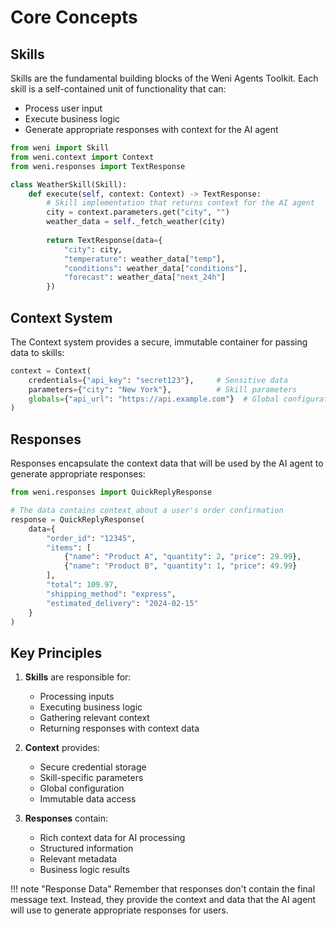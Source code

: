 # Core Concepts

## Skills

Skills are the fundamental building blocks of the Weni Agents Toolkit. Each skill is a self-contained unit of functionality that can:

- Process user input
- Execute business logic
- Generate appropriate responses with context for the AI agent

```python
from weni import Skill
from weni.context import Context
from weni.responses import TextResponse

class WeatherSkill(Skill):
    def execute(self, context: Context) -> TextResponse:
        # Skill implementation that returns context for the AI agent
        city = context.parameters.get("city", "")
        weather_data = self._fetch_weather(city)
        
        return TextResponse(data={
            "city": city,
            "temperature": weather_data["temp"],
            "conditions": weather_data["conditions"],
            "forecast": weather_data["next_24h"]
        })
```

## Context System

The Context system provides a secure, immutable container for passing data to skills:

```python
context = Context(
    credentials={"api_key": "secret123"},     # Sensitive data
    parameters={"city": "New York"},          # Skill parameters
    globals={"api_url": "https://api.example.com"}  # Global configuration
)
```

## Responses

Responses encapsulate the context data that will be used by the AI agent to generate appropriate responses:

```python
from weni.responses import QuickReplyResponse

# The data contains context about a user's order confirmation
response = QuickReplyResponse(
    data={
        "order_id": "12345",
        "items": [
            {"name": "Product A", "quantity": 2, "price": 29.99},
            {"name": "Product B", "quantity": 1, "price": 49.99}
        ],
        "total": 109.97,
        "shipping_method": "express",
        "estimated_delivery": "2024-02-15"
    }
)
```

## Key Principles

1. **Skills** are responsible for:
   - Processing inputs
   - Executing business logic
   - Gathering relevant context
   - Returning responses with context data

2. **Context** provides:
   - Secure credential storage
   - Skill-specific parameters
   - Global configuration
   - Immutable data access

3. **Responses** contain:
   - Rich context data for AI processing
   - Structured information
   - Relevant metadata
   - Business logic results

!!! note "Response Data"
    Remember that responses don't contain the final message text. Instead, they provide the context and data that the AI agent will use to generate appropriate responses for users.
